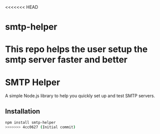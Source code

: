 <<<<<<< HEAD
# smtp-helper
This repo helps the user setup the smtp server faster and better
=======
# SMTP Helper

A simple Node.js library to help you quickly set up and test SMTP servers.

## Installation

```bash
npm install smtp-helper
>>>>>>> 4cc0627 (Initial commit)

